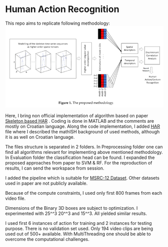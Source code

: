 # Human Action Recognition

This repo aims to replicate following methodology:
![Methodology](methodology.png)

Here, I bring non official implementation of algorithm based on paper [Skeleton based HAR](inventions-04-00009-v2.pdf)
. Coding is done in MATLAB and the comments are mostly on Croatian language. Along the code implementation, I added [HAR](HAR.pdf) file where I described the mathISH background of used methods, although it is as well on Croatian language.

The files structure is separated in 2 folders. In Preprocessing folder one can find all algorithms relevant for implementing above mentioned methodology. In Evaluation folder the classification head can be found. I expanded the proposed approaches from paper to SVM & RF. For the reproduction of results, I can send the workspace from session.

I added the pipeline which is suitable for [MSRC-12 Dataset](MSRC_12_gesture_dataset.pdf). Other datasets used in paper are not publicly available.

Because of the compute constraints, I used only first 800 frames from each video file. 

Dimensions of the Binary 3D boxes are subject to optimization. I experimented with 25^^3 20^^3 and 15^^3. All yielded similar results.

I used first 6 instances of action for training and 2 instances for testing purpose. There is no validation set used. Only 194 video clips are being used out of 500+ available. With MultiThreading one should be able to overcome the computational challenges.




